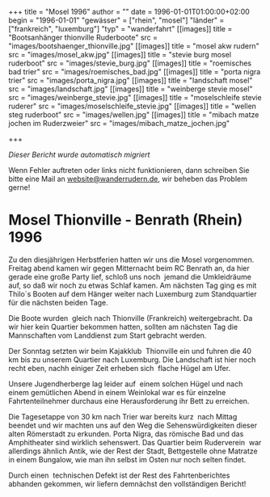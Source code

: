 +++
title = "Mosel 1996"
author = ""
date = 1996-01-01T01:00:00+02:00
begin = "1996-01-01"
"gewässer" = ["rhein", "mosel"]
"länder" = ["frankreich", "luxemburg"]
"typ" = "wanderfahrt"
[[images]]
title = "Bootsanhänger thionville Ruderboote"
src = "images/bootshaenger_thionville.jpg"
[[images]]
title = "mosel akw rudern"
src = "images/mosel_akw.jpg"
[[images]]
title = "stevie burg mosel ruderboot"
src = "images/stevie_burg.jpg"
[[images]]
title = "roemisches bad trier"
src = "images/roemisches_bad.jpg"
[[images]]
title = "porta nigra trier"
src = "images/porta_nigra.jpg"
[[images]]
title = "landschaft mosel"
src = "images/landschaft.jpg"
[[images]]
title = "weinberge stevie mosel"
src = "images/weinberge_stevie.jpg"
[[images]]
title = "moselschleife stevie ruderer"
src = "images/moselschleife_stevie.jpg"
[[images]]
title = "wellen steg ruderboot"
src = "images/wellen.jpg"
[[images]]
title = "mibach matze jochen im Ruderzweier"
src = "images/mibach_matze_jochen.jpg"

+++


*Dieser Bericht wurde automatisch migriert*

Wenn Fehler auftreten oder links nicht funktionieren, dann schreiben Sie bitte eine Mail an website@wanderrudern.de, wir beheben das Problem gerne!



# Mosel Thionville - Benrath (Rhein) 1996


Zu den diesjährigen Herbstferien hatten wir uns die Mosel vorgenommen. Freitag abend kamen wir gegen Mitternacht beim RC Benrath an, da hier gerade eine große Party lief, schloß uns noch  jemand die Umkleidräume auf, so daß wir noch zu etwas Schlaf kamen. Am nächsten Tag ging es mit Thilo´s Booten auf dem Hänger weiter nach Luxemburg zum Standquartier für die nächsten beiden Tage.

Die Boote wurden  gleich nach Thionville (Frankreich) weitergebracht. Da wir hier kein Quartier bekommen hatten, sollten am nächsten Tag die Mannschaften vom Landdienst zum Start gebracht werden.

Der Sonntag setzten wir beim Kajakklub  Thionville ein und fuhren die 40 km bis zu unserem Quartier nach Luxemburg. Die Landschaft ist hier noch recht eben, nachh einiger Zeit erheben sich  flache Hügel am Ufer.

Unsere Jugendherberge lag leider auf  einem solchen Hügel und nach einem gemütlichen Abend in einem Weinlokal war es für einzelne Fahrtenteilnehmer durchaus eine Herausforderung ihr Bett zu erreichen.

Die Tagesetappe von 30 km nach Trier war bereits kurz  nach Mittag beendet und wir machten uns auf den Weg die Sehenswürdigkeiten dieser alten Römerstadt zu erkunden. Porta Nigra, das römische Bad und das Amphitheater sind wirklich sehenswert. Das Quartier beim Ruderverein  war allerdings ähnlich Antik, wie der Rest der Stadt, Bettgestelle ohne Matratze in einem Bungalow, wie man ihn selbst im Osten nur noch selten findet.

Durch einen  technischen Defekt ist der Rest des Fahrtenberichtes abhanden gekommen, wir liefern demnächst den vollständigen Bericht!